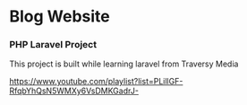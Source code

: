 <h1> Blog Website </h1>
<h3> PHP Laravel Project</h3>

<p> This project is built while learning laravel from Traversy Media</p>
<a href="https://www.youtube.com/playlist?list=PLillGF-RfqbYhQsN5WMXy6VsDMKGadrJ-">https://www.youtube.com/playlist?list=PLillGF-RfqbYhQsN5WMXy6VsDMKGadrJ-</a>
